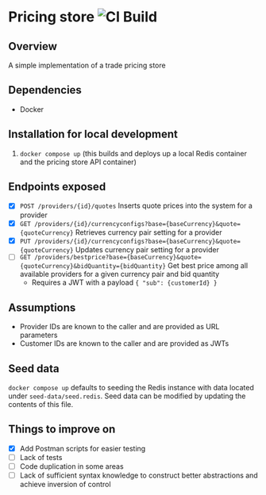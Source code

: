 # Pricing store ![CI Build](https://github.com/rexcfnghk/pricing-store/actions/workflows/go.yml/badge.svg)

## Overview

A simple implementation of a trade pricing store

## Dependencies

- Docker

## Installation for local development

1. `docker compose up` (this builds and deploys up a local Redis container and the pricing store API container)

## Endpoints exposed

- [x] `POST /providers/{id}/quotes` Inserts quote prices into the system for a provider
- [x] `GET /providers/{id}/currencyconfigs?base={baseCurrency}&quote={quoteCurrency}` Retrieves currency pair setting for a provider
- [x] `PUT /providers/{id}/currencyconfigs?base={baseCurrency}&quote={quoteCurrency}` Updates currency pair setting for a provider
- [ ] `GET /providers/bestprice?base={baseCurrency}&quote={quoteCurrency}&bidQuantity={bidQuantity}` Get best price among all available providers for a given currency pair and bid quantity
  - Requires a JWT with a payload `{ "sub": {customerId} }`

## Assumptions

- Provider IDs are known to the caller and are provided as URL parameters
- Customer IDs are known to the caller and are provided as JWTs

## Seed data

`docker compose up` defaults to seeding the Redis instance with data located under `seed-data/seed.redis`. Seed data can be modified by updating the contents of this file.

## Things to improve on

- [x] Add Postman scripts for easier testing
- [ ] Lack of tests
- [ ] Code duplication in some areas
- [ ] Lack of sufficient syntax knowledge to construct better abstractions and achieve inversion of control
